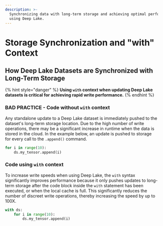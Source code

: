 ```yaml
---
description: >-
  Synchronizing data with long-term storage and achieving optimal performance
  using Deep Lake.
---
```


# Storage Synchronization and "with" Context

## How Deep Lake Datasets are Synchronized with Long-Term Storage

{% hint style="danger" %}
**Using `with` context when updating Deep Lake datasets is critical for achieving rapid write performance.**
{% endhint %}

### BAD PRACTICE - Code without `with` context

Any standalone update to a Deep Lake dataset is immediately pushed to the dataset's long-term storage location. Due to the high number of write operations, there may be a significant increase in runtime when the data is stored in the cloud. In the example below, an update is pushed to storage for every call to the `.append()` command.

```python
for i in range(10):
    ds.my_tensor.append(i)
```

### Code using `with` context

To increase write speeds when using Deep Lake, the `with` syntax significantly improves performance because it only pushes updates to long-term storage after the code block inside the `with` statement has been executed, or when the local cache is full. This significantly reduces the number of discreet write operations, thereby increasing the speed by up to 100X.&#x20;

```python
with ds:
    for i in range(10):
        ds.my_tensor.append(i)
```
